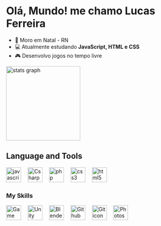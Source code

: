 # Olá, Mundo! me chamo Lucas Ferreira
- 🌌 Moro em Natal - RN
- 💻 Atualmente estudando **JavaScript, HTML e CSS**
- 🎮 Desenvolvo jogos no tempo livre

<div align="left">
  <img src="https://github-readme-stats.vercel.app/api?username=lucasilvafe&hide_title=false&hide_rank=false&show_icons=true&include_all_commits=true&count_private=true&disable_animations=false&theme=github_dark&locale=pt-br&hide_border=true" height="200" alt="stats graph"  />
</div>

## Language and Tools

<div align="left">
  <img src="https://cdn.jsdelivr.net/gh/devicons/devicon/icons/javascript/javascript-plain.svg" height="40" alt="javascript logo"/>
  <img width="10"/>
  <img src="https://cdn-icons-png.flaticon.com/512/6132/6132221.png" height="40" alt="Csharp icon"/>
  <img width="10"/>
  <img src="https://cdn.icon-icons.com/icons2/2415/PNG/512/php_plain_logo_icon_146397.png" height="40" alt="php logo"/>
  <img width="10"/>
  <img src="https://cdn.jsdelivr.net/gh/devicons/devicon/icons/css3/css3-plain-wordmark.svg" height="40" alt="css3 logo"/>
  <img width="10"/>
  <img src="https://cdn.jsdelivr.net/gh/devicons/devicon/icons/html5/html5-plain-wordmark.svg" height="40" alt="html5 logo"/>

</div>

### My Skills

<div align="left">
  <img src="https://cdn2.steamgriddb.com/icon/e500b7708a865ec27eef36c33953b06e/32/256x256.png" height="40" alt="Game Maker Studio 2 icon"/> 
  <img width="10"/>
  <img src="https://cdn4.iconfinder.com/data/icons/logos-brands-5/24/unity-512.png" height="40" alt="Unity icon"/>
  <img width="10"/>
  <img src="https://cdn.jsdelivr.net/gh/devicons/devicon/icons/blender/blender-original.svg" height="40" alt="Blender icon"/>
  <img width="10"/>
  <img src="https://git-scm.com/images/logos/downloads/Git-Icon-1788C.png" height="40" alt="Github icon"/>
  <img width="10"/>
  <img src="https://cdn-icons-png.flaticon.com/512/25/25231.png" height="40" alt="Git icon"/>
  <img width="10"/>
  <img src="https://upload.wikimedia.org/wikipedia/commons/thumb/a/af/Adobe_Photoshop_CC_icon.svg/2101px-Adobe_Photoshop_CC_icon.svg.png" height="40" alt="Photoshop icon"/>
</div>
